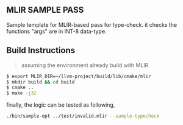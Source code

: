## MLIR SAMPLE PASS 
Sample template for MLIR-based pass for type-check. it checks the functions "args" are in INT-8 data-type. 

## Build Instructions
> assuming the environment already build with MLIR 
```bash
$ export MLIR_DIR=~/llvm-project/build/lib/cmake/mlir
$ mkdir build && cd build 
$ cmake ..
$ make -j32 
```
finally, the logic can be tested as following,
```bash
./bin/sample-opt ../test/invalid.mlir --sample-typecheck
```